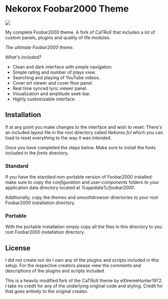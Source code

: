 
# Nekorox Foobar2000 Theme #

![](https://github.com/catlinman/foobar2000/blob/master/preview.png)

My complete Foobar2000 theme. A fork of CaTRoX that includes a lot of custom
panels, plugins and quality of life modules.

*The ultimate Foobar2000 theme.*

*What's included?*

- Clean and dark interface with simple navigation.
- Simple rating and number of plays view.
- Searching and playing of YouTube videos.
- Cover art viewer and cover flow panel.
- Real time synced lyric viewer panel.
- Visualization and amplitude seek-bar.
- Highly customizable interface.

## Installation ##

If at any point you make changes to the interface and wish to reset: There's
an included layout file in the root directory called *Nekorox.fcl* which you
can load to reset everything to the way it was intended.

Once you have completed the steps below. Make sure to install the fonts
included in the *fonts* directory.

### Standard ###

If you have the standard non-portable version of Foobar2000 installed: make
sure to copy the *configuration* and *user-components* folders to your
application data directory located at *%appdata%/foobar2000*.

Additionally, copy the *themes* and *smoothbrowser* directories to your root
Foobar2000 installation directory.

### Portable ###

With the portable installation simply copy all the files in this directory to
you root Foobar2000 installation directory.

## License ##

I did not create nor do I own any of the plugins and scripts included in this
setup. For the respective creators please view the comments and descriptions of
the plugins and scripts included.

This is a heavily modified fork of the CaTRoX theme by eXtremeHunter1972. I
take no credit for any of the underlying original code and styling. Credit for
that goes entirely to the original creator.
